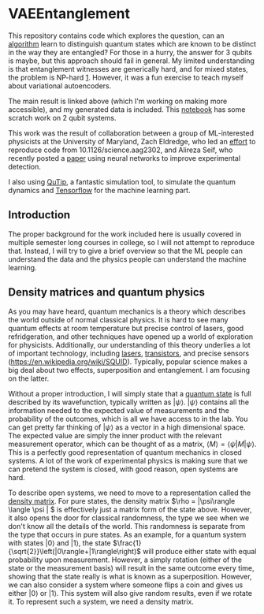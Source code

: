 # VAEEntanglement
This repository contains code which explores the question, can an [algorithm](./3QubitVariationalAutoEncoder.ipynb) learn to distinguish quantum states which are known to be distinct in the way they are entangled? For those in a hurry, the answer for 3 qubits is maybe, but this approach should fail in general. My limited understanding is that entanglement witnesses are generically hard, and for mixed states, the problem is NP-hard [1](https://dl.acm.org/citation.cfm?doid=780542.780545). However, it was a fun exercise to teach myself about variational autoencoders.

The main result is linked above (which I'm working on making more accessible), and my generated data is included. This [notebook](./Classifier%20Test.ipynb) has some scratch work on 2 qubit systems.

This work was the result of collaboration between a group of ML-interested physicists at the University of Maryland, Zach Eldredge, who led an [effort](https://github.com/zeldredge/py-nqs) to reproduce code from 10.1126/science.aag2302, and Alireza Seif, who recently posted a [paper](https://arxiv.org/abs/1804.07718) using neural networks to improve experimental detection.

I also using [QuTip](http://qutip.org/index.html), a fantastic simulation tool, to simulate the quantum dynamics and [Tensorflow](https://www.tensorflow.org/) for the machine learning part.

## Introduction
The proper background for the work included here is usually covered in multiple semester long courses in college, so I will not attempt to reproduce that. Instead, I will try to give a brief overview so that the ML people can understand the data and the physics people can understand the machine learning.

## Density matrices and quantum physics
As you may have heard, quantum mechanics is a theory which describes the world outside of normal classical physics. It is hard to see many quantum effects at room temperature but precise control of lasers, good refridgeration, and other techniques have opened up a world of exploration for physicists. Additionally, our understanding of this theory underlies a lot of important technology, including [lasers](https://en.wikipedia.org/wiki/Laser), [transistors](https://en.wikipedia.org/wiki/Transistor), and precise sensors (https://en.wikipedia.org/wiki/SQUID). Typically, popular science makes a big deal about two effects, superposition and entanglement. I am focusing on the latter.

Without a proper introduction, I will simply state that a [quantum state](https://en.wikipedia.org/wiki/Quantum_state) is full described by its wavefunction, typically written as $|\psi\rangle$. $|\psi\rangle$ contains all the information needed to the expected value of measurements and the probability of the outcomes, which is all we have access to in the lab. You can get pretty far thinking of $|\psi\rangle$ as a vector in a high dimensional space. The expected value are simply the inner product with the relevant measurement operator, which can be thought of as a matrix, $\langle M\rangle = \langle \psi | M|\psi \rangle$. This is a perfectly good representation of quantum mechanics in closed systems. A lot of the work of experimental physics is making sure that we can pretend the system is closed, with good reason, open systems are hard. 

To describe open systems, we need to move to a representation called the [density matrix](https://en.wikipedia.org/wiki/Density_matrix). For pure states, the density matrix $\rho = |\psi\rangle \langle \psi | $ is effectively just a matrix form of the state above. However, it also opens the door for classical randomness, the type we see when we don't know all the details of the world. This randomness is separate from the type that occurs in pure states. As an example, for a quantum system with states $|0\rangle$ and $|1\rangle$, the state $\frac{1}{\sqrt{2}}\left(|0\rangle+|1\rangle\right)$ will produce either state with equal probability upon measurement. However, a simply rotation (either of the state or the measurement basis) will result in the same outcome every time, showing that the state really is what is known as a superposition. However, we can also consider a system where someone flips a coin and gives us either $|0\rangle$ or $|1\rangle$. This system will also give random results, even if we rotate it. To represent such a system, we need a density matrix.
